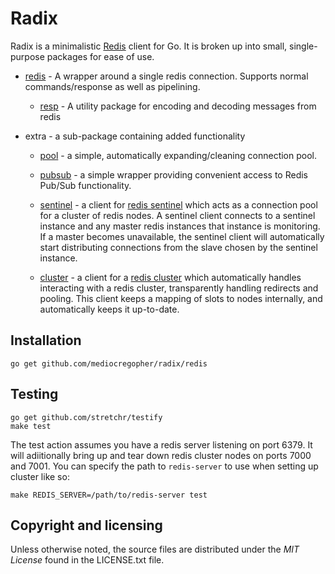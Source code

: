# Radix

Radix is a minimalistic [Redis][redis] client for Go. It is broken up into
small, single-purpose packages for ease of use.

* [redis](http://godoc.org/github.com/mediocregopher/radix.v2/redis) - A wrapper around a
  single redis connection. Supports normal commands/response as well as
  pipelining.

    * [resp](http://godoc.org/github.com/mediocregopher/radix.v2/redis/resp) - A utility
      package for encoding and decoding messages from redis

* extra - a sub-package containing added functionality

    * [pool](http://godoc.org/github.com/mediocregopher/radix.v2/extra/pool) - a simple,
      automatically expanding/cleaning connection pool.

    * [pubsub](http://godoc.org/github.com/mediocregopher/radix.v2/extra/pubsub) - a simple
      wrapper providing convenient access to Redis Pub/Sub functionality.

    * [sentinel](http://godoc.org/github.com/mediocregopher/radix.v2/extra/sentinel) - a
      client for [redis sentinel][sentinel] which acts as a connection pool for
      a cluster of redis nodes. A sentinel client connects to a sentinel
      instance and any master redis instances that instance is monitoring. If a
      master becomes unavailable, the sentinel client will automatically start
      distributing connections from the slave chosen by the sentinel instance.

    * [cluster](http://godoc.org/github.com/mediocregopher/radix.v2/extra/cluster) - a client
      for a [redis cluster][cluster] which automatically handles interacting
      with a redis cluster, transparently handling redirects and pooling. This
      client keeps a mapping of slots to nodes internally, and automatically
      keeps it up-to-date.

## Installation

    go get github.com/mediocregopher/radix/redis

## Testing

    go get github.com/stretchr/testify
    make test

The test action assumes you have a redis server listening on port 6379. It will
adiitionally bring up and tear down redis cluster nodes on ports 7000 and 7001.
You can specify the path to `redis-server` to use when setting up cluster like
so:

    make REDIS_SERVER=/path/to/redis-server test

## Copyright and licensing

Unless otherwise noted, the source files are distributed under the *MIT License*
found in the LICENSE.txt file.

[redis]: http://redis.io
[sentinel]: http://redis.io/topics/sentinel
[cluster]: http://redis.io/topics/cluster-spec
